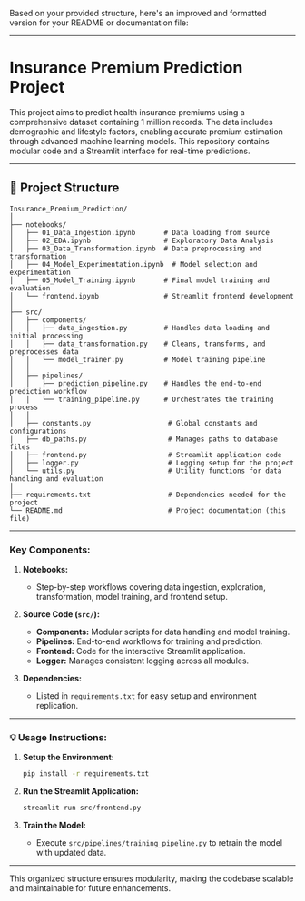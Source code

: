 Based on your provided structure, here's an improved and formatted version for your README or documentation file:

---

# **Insurance Premium Prediction Project**

This project aims to predict health insurance premiums using a comprehensive dataset containing 1 million records. The data includes demographic and lifestyle factors, enabling accurate premium estimation through advanced machine learning models. This repository contains modular code and a Streamlit interface for real-time predictions.

---

## 📂 **Project Structure**

```
Insurance_Premium_Prediction/
│
├── notebooks/
│   ├── 01_Data_Ingestion.ipynb       # Data loading from source
│   ├── 02_EDA.ipynb                  # Exploratory Data Analysis
│   ├── 03_Data_Transformation.ipynb  # Data preprocessing and transformation
│   ├── 04_Model_Experimentation.ipynb  # Model selection and experimentation
│   ├── 05_Model_Training.ipynb       # Final model training and evaluation
│   └── frontend.ipynb                # Streamlit frontend development
│
├── src/
│   ├── components/
│   │   ├── data_ingestion.py         # Handles data loading and initial processing
│   │   ├── data_transformation.py    # Cleans, transforms, and preprocesses data
│   │   └── model_trainer.py          # Model training pipeline
│   │
│   ├── pipelines/
│   │   ├── prediction_pipeline.py    # Handles the end-to-end prediction workflow
│   │   └── training_pipeline.py      # Orchestrates the training process
│   │
│   ├── constants.py                   # Global constants and configurations
│   ├── db_paths.py                    # Manages paths to database files
│   ├── frontend.py                    # Streamlit application code
│   ├── logger.py                      # Logging setup for the project
│   └── utils.py                       # Utility functions for data handling and evaluation
│
├── requirements.txt                   # Dependencies needed for the project
└── README.md                          # Project documentation (this file)
```

---

### **Key Components:**

1. **Notebooks:**
   - Step-by-step workflows covering data ingestion, exploration, transformation, model training, and frontend setup.

2. **Source Code (`src/`):**
   - **Components:** Modular scripts for data handling and model training.
   - **Pipelines:** End-to-end workflows for training and prediction.
   - **Frontend:** Code for the interactive Streamlit application.
   - **Logger:** Manages consistent logging across all modules.

3. **Dependencies:**
   - Listed in `requirements.txt` for easy setup and environment replication.

---

### 💡 **Usage Instructions:**

1. **Setup the Environment:**
   ```bash
   pip install -r requirements.txt
   ```

2. **Run the Streamlit Application:**
   ```bash
   streamlit run src/frontend.py
   ```

3. **Train the Model:**
   - Execute `src/pipelines/training_pipeline.py` to retrain the model with updated data.

---

This organized structure ensures modularity, making the codebase scalable and maintainable for future enhancements.
